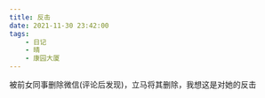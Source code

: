 ```yaml
---
title: 反击
date: 2021-11-30 23:42:00
tags:
    - 日记
    - 晴
    - 康园大厦
---
```

被前女同事删除微信(评论后发现)，立马将其删除，我想这是对她的反击